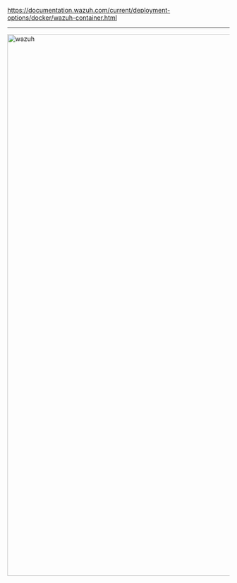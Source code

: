 https://documentation.wazuh.com/current/deployment-options/docker/wazuh-container.html

---

<img width="2528" height="1228" alt="wazuh" src="https://github.com/user-attachments/assets/100920f7-b7bc-4e61-89b4-910bc937e421" />
